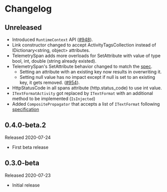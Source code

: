 # Changelog

## Unreleased

* Introduced `RuntimeContext` API
([#948](https://github.com/open-telemetry/opentelemetry-dotnet/pull/948)).
* Link constructor changed to accept ActivityTagsCollection instead of
  IDictionary<string, object> attributes.
* TelemetrySpan adds more overloads for SetAttribute with value of type bool,
int, double (string already existed).
* TelemetrySpan's SetAttribute behavior
changed to match the
[spec](https://github.com/open-telemetry/opentelemetry-specification/blob/master/specification/trace/api.md#set-attributes).
  * Setting an attribute with an existing key now results in overwriting it.
  * Setting null value has no impact except if null is set to an existing key, it
  gets removed.
    ([#954](https://github.com/open-telemetry/opentelemetry-dotnet/pull/954)).
* HttpStatusCode in all spans attribute (http.status_code) to use int value.
* `ITextFormatActivity` got replaced by `ITextFormat` with an additional method
  to be implemented (`IsInjected`)
* Added `CompositePropagator` that accepts a list of `ITextFormat` following
  [specification](https://github.com/open-telemetry/opentelemetry-specification/blob/master/specification/context/api-propagators.md#create-a-composite-propagator)

## 0.4.0-beta.2

Released 2020-07-24

* First beta release

## 0.3.0-beta

Released 2020-07-23

* Initial release
